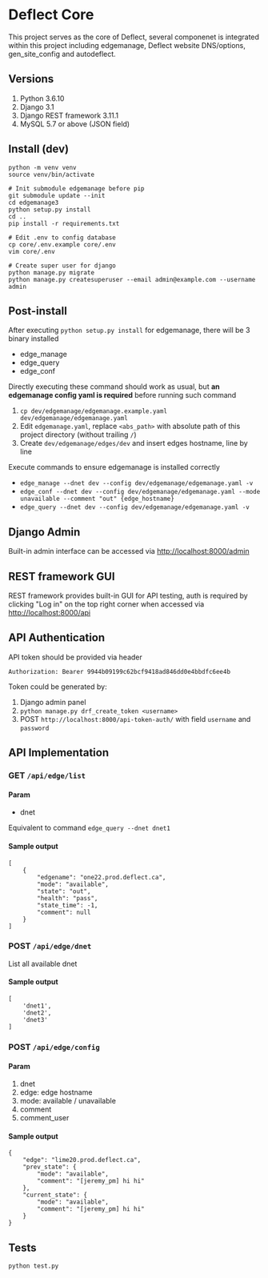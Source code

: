 # Deflect Core

This project serves as the core of Deflect, several componenet is integrated within this project including edgemanage, Deflect website DNS/options, gen_site_config and autodeflect.

## Versions

1. Python 3.6.10
2. Django 3.1
3. Django REST framework 3.11.1
4. MySQL 5.7 or above (JSON field)

## Install (dev)

```
python -m venv venv
source venv/bin/activate

# Init submodule edgemanage before pip
git submodule update --init
cd edgemanage3
python setup.py install
cd ..
pip install -r requirements.txt

# Edit .env to config database
cp core/.env.example core/.env
vim core/.env

# Create super user for django
python manage.py migrate
python manage.py createsuperuser --email admin@example.com --username admin
```

## Post-install

After executing `python setup.py install` for edgemanage, there will be 3 binary installed

- edge_manage
- edge_query
- edge_conf

Directly executing these command should work as usual, but **an edgemanage config yaml is required** before running such command

1. `cp dev/edgemanage/edgemanage.example.yaml dev/edgemanage/edgemanage.yaml`
2. Edit `edgemanage.yaml`, replace `<abs_path>` with absolute path of this project directory (without trailing `/`)
3. Create `dev/edgemanage/edges/dev` and insert edges hostname, line by line

Execute commands to ensure edgemanage is installed correctly

- `edge_manage --dnet dev --config dev/edgemanage/edgemanage.yaml -v`
- `edge_conf --dnet dev --config dev/edgemanage/edgemanage.yaml --mode unavailable --comment "out" {edge_hostname}`
- `edge_query --dnet dev --config dev/edgemanage/edgemanage.yaml -v`

## Django Admin

Built-in admin interface can be accessed via [http://localhost:8000/admin](http://localhost:8000/admin)

## REST framework GUI

REST framework provides built-in GUI for API testing, auth is required by clicking "Log in" on the top right corner when accessed via [http://localhost:8000/api](http://localhost:8000/api)

## API Authentication

API token should be provided via header

    Authorization: Bearer 9944b09199c62bcf9418ad846dd0e4bbdfc6ee4b

Token could be generated by:

1. Django admin panel
2. `python manage.py drf_create_token <username>`
3. POST `http://localhost:8000/api-token-auth/` with field `username` and `password`

## API Implementation

### GET `/api/edge/list`

#### Param

- dnet

Equivalent to command `edge_query --dnet dnet1`

#### Sample output

```
[
    {
        "edgename": "one22.prod.deflect.ca",
        "mode": "available",
        "state": "out",
        "health": "pass",
        "state_time": -1,
        "comment": null
    }
]
```

### POST `/api/edge/dnet`

List all available dnet

#### Sample output

```
[
    'dnet1',
    'dnet2',
    'dnet3'
]
```


### POST `/api/edge/config`

#### Param

1. dnet
2. edge: edge hostname
3. mode: available / unavailable
4. comment
5. comment_user

#### Sample output

```
{
    "edge": "lime20.prod.deflect.ca",
    "prev_state": {
        "mode": "available",
        "comment": "[jeremy_pm] hi hi"
    },
    "current_state": {
        "mode": "available",
        "comment": "[jeremy_pm] hi hi"
    }
}
```

## Tests

    python test.py
